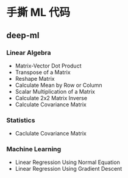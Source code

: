 # 手撕 ML 代码

## deep-ml
### Linear Algebra
- Matrix-Vector Dot Product
- Transpose of a Matrix
- Reshape Matrix
- Calculate Mean by Row or Column
- Scalar Multiplication of a Matrix
- Calculate 2x2 Matrix Inverse
- Calculate Covariance Matrix
### Statistics
- Caclulate Covariance Matrix
### Machine Learning
- Linear Regression Using Normal Equation
- Linear Regression Using Gradient Descent